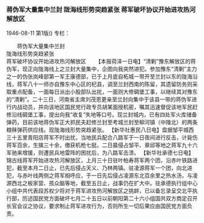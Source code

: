 ### 蒋伪军大量集中兰封  陇海线形势突趋紧张  蒋军破坏协议开始进攻热河解放区

1946-08-11
第1版()
专栏：

　　蒋伪军大量集中兰封  
    陇海线形势突趋紧张  
    蒋军破坏协议开始进攻热河解放区
　　【本报荷泽一日电】“清剿”豫东解放区的蒋伪军，现正向陇海线上之兰封大量集中，企图向我突然进犯。参加豫东“清剿”主力之一的伪张岚峰部第一军王康德部，已于上月底自柘城一带开至兰封以东的陇海沿线，蒋军八十一师亦自豫东中心区的杞县，调至兰封西南的陈留，其遗留防务则采取重点配备，一面每日派出小股部队出扰，一面则大修碉堡工事，以继续其对豫东的“清剿”。二十三日，河南省主席刘茂恩更亲至兰封向集中于该县一带的蒋伪军进行内战动员，并向该地区国民党行政专员胡某面授机密，嘱其迅速督促该地军民赶修沿线碉堡工事，提出向我“收复”失地等口号。现兰封城内，已有四处军火库储备弹药，目前该地蒋伪军正大抓民夫赶修兰封至考城兰封至柳河镇（中陵北）的两条粮秣弹药供应线。现陇海线形势突趋紧张。
    【新华社惠民八日电】盘据邹平城西三十五里青阳店蒋军不时出扰，当地民兵配合八路军于一日夜间进行反击，计毙伤蒋军百余，生擒三十余，缴获机枪七挺。二日晨侵占邹平、章邱等地之蒋军九十六军驰来增援，则遭民兵地雷阵的困扰后，为八路军击溃。
    【新华社承德七日电】锦古线蒋军开始进攻热河解放区，上月三十日驻叶柏寿蒋军两个团，沿赤叶铁路进犯，截至本月二日止，已先后侵占天义、乃林两镇。驻凌源蒋军一个团，向北进犯，与赤叶线两侧之蒋军相呼应，于一日先后侵占凌源东北百余里之热水汤，与凌源西北之板家营、孩众脑等地，截至五日止，战事仍在扩大中。驻承德执行组中心小组中共代表段苏权少将对于蒋军进攻热河解放区之挑衅，已以备忘录呈交北平执行部，历述国民党方面破坏七月二十五日以前朝阳第二十六小组国共双方商定召开长官会议之协议，要求制止蒋军进攻行为，否则所生一切后果应由国民党方面负责。
